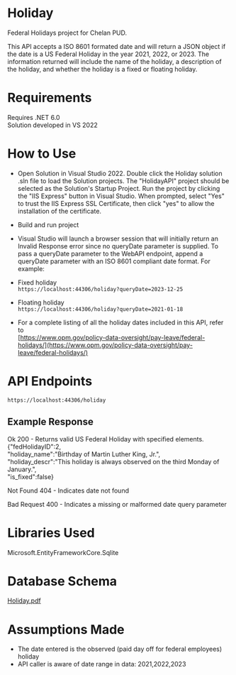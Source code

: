 # Holiday
Federal Holidays project for Chelan PUD.

This API accepts a ISO 8601 formated date and will return a JSON object if the date is a US Federal Holiday in the year 2021, 2022, or 2023.
The information returned will include the name of the holiday, a description of the holiday, and whether the holiday is a fixed or floating holiday.

# Requirements
Requires .NET 6.0   
Solution developed in VS 2022

# How to Use
* Open Solution in Visual Studio 2022. Double click the Holiday solution .sln file to load the Solution projects. The "HolidayAPI" project should be selected as the Solution's Startup Project. Run the project by clicking the "IIS Express" button in Visual Studio. When prompted, select "Yes" to trust the IIS Express SSL Certificate, then click "yes" to allow the installation of the certificate. 
* Build and run project
* Visual Studio will launch a browser session that will initially return an Invalid Response error since no queryDate parameter is supplied. To pass a queryDate parameter to the WebAPI endpoint, append a queryDate parameter with an ISO 8601 compliant date format. For example:  
* Fixed holiday  
`https://localhost:44306/holiday?queryDate=2023-12-25`  
* Floating holiday  
`https://localhost:44306/holiday?queryDate=2021-01-18` 

* For a complete listing of all the holiday dates included in this API, refer to   
[https://www.opm.gov/policy-data-oversight/pay-leave/federal-holidays/](https://www.opm.gov/policy-data-oversight/pay-leave/federal-holidays/)

# API Endpoints
`https://localhost:44306/holiday`

## Example Response
Ok 200 - Returns valid US Federal Holiday with specified elements.  
{"fedHolidayID":2,  
"holiday_name":"Birthday of Martin Luther King, Jr.",  
"holiday_descr":"This holiday is always observed on the third Monday of January.",  
"is_fixed":false}
  
Not Found 404 - Indicates date not found  
  
Bad Request 400 - Indicates a missing or malformed date query parameter  

# Libraries Used
Microsoft.EntityFrameworkCore.Sqlite

# Database Schema
[Holiday.pdf](https://github.com/stacyalley/Holiday/files/9701521/Holiday.pdf)

# Assumptions Made
* The date entered is the observed (paid day off for federal employees) holiday
* API caller is aware of date range in data: 2021,2022,2023

